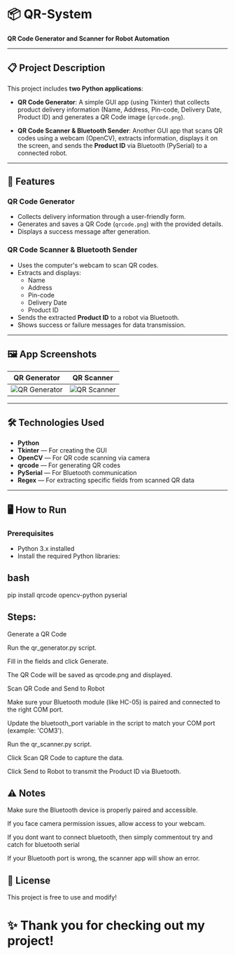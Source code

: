 # 📦 QR-System
**QR Code Generator and Scanner for Robot Automation**

---

## 📋 Project Description
This project includes **two Python applications**:

- **QR Code Generator**: A simple GUI app (using Tkinter) that collects product delivery information (Name, Address, Pin-code, Delivery Date, Product ID) and generates a QR Code image (`qrcode.png`).

- **QR Code Scanner & Bluetooth Sender**: Another GUI app that scans QR codes using a webcam (OpenCV), extracts information, displays it on the screen, and sends the **Product ID** via Bluetooth (PySerial) to a connected robot.

---

## 🚀 Features

### QR Code Generator
- Collects delivery information through a user-friendly form.
- Generates and saves a QR Code (`qrcode.png`) with the provided details.
- Displays a success message after generation.

### QR Code Scanner & Bluetooth Sender
- Uses the computer's webcam to scan QR codes.
- Extracts and displays:
  - Name
  - Address
  - Pin-code
  - Delivery Date
  - Product ID
- Sends the extracted **Product ID** to a robot via Bluetooth.
- Shows success or failure messages for data transmission.

---

## 🖼️ App Screenshots

| QR Generator | QR Scanner |
|:------------:|:----------:|
| ![QR Generator](https://github.com/pritam-t/QR-System/tree/main/QR-Project/images/generate.png) | ![QR Scanner](https://github.com/pritam-t/QR-System/tree/main/QR-Project/images/scan.png) |

---

## 🛠️ Technologies Used
- **Python**
- **Tkinter** — For creating the GUI
- **OpenCV** — For QR code scanning via camera
- **qrcode** — For generating QR codes
- **PySerial** — For Bluetooth communication
- **Regex** — For extracting specific fields from scanned QR data

---

## 🖥️ How to Run

### Prerequisites
- Python 3.x installed
- Install the required Python libraries:

## bash
pip install qrcode opencv-python pyserial

## Steps:
Generate a QR Code

Run the qr_generator.py script.

Fill in the fields and click Generate.

The QR Code will be saved as qrcode.png and displayed.

Scan QR Code and Send to Robot

Make sure your Bluetooth module (like HC-05) is paired and connected to the right COM port.

Update the bluetooth_port variable in the script to match your COM port (example: 'COM3').

Run the qr_scanner.py script.

Click Scan QR Code to capture the data.

Click Send to Robot to transmit the Product ID via Bluetooth.


## ⚠️ Notes

Make sure the Bluetooth device is properly paired and accessible.

If you face camera permission issues, allow access to your webcam.

If you dont want to connect bluetooth, then simply commentout try and catch for bluetooth serial

If your Bluetooth port is wrong, the scanner app will show an error.

## 📄 License
This project is free to use and modify!

# ✨ Thank you for checking out my project!
